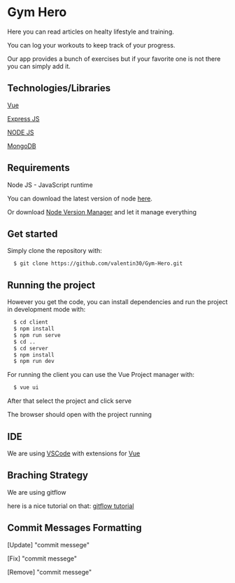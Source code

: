 # Gym Hero

Here you can read articles on healty lifestyle and training.

You can log your workouts to keep track of your progress.

Our app provides a bunch of exercises but if your favorite one is not there you can simply add it.

## Technologies/Libraries

[Vue](https://vuejs.org/)

[Express JS](https://expressjs.com/)

[NODE JS](https://nodejs.org/en/)

[MongoDB](https://www.mongodb.com/)

## Requirements

Node JS - JavaScript runtime

You can download the latest version of node [here](https://nodejs.org/en/).

Or download [Node Version Manager](https://github.com/nvm-sh/nvm) and let it manage everything


## Get started

Simply clone the repository with:
```
  $ git clone https://github.com/valentin30/Gym-Hero.git
```

## Running the project

However you get the code, you can install dependencies and run the project in development mode with:

```bash
  $ cd client
  $ npm install
  $ npm run serve
  $ cd ..
  $ cd server
  $ npm install
  $ npm run dev 
```
For running the client you can use the Vue Project manager with:

```bash
  $ vue ui
```
After that select the project and click serve

The browser should open with the project running

## IDE

We are using [VSCode](https://code.visualstudio.com/) with extensions for [Vue](https://code.visualstudio.com/docs/nodejs/vuejs-tutorial)

## Braching Strategy

We are using gitflow

here is a nice tutorial on that: [gitflow tutorial](https://www.atlassian.com/git/tutorials/comparing-workflows/gitflow-workflow)

## Commit Messages Formatting

[Update] "commit messege"

[Fix] "commit messege"

[Remove] "commit messege"



